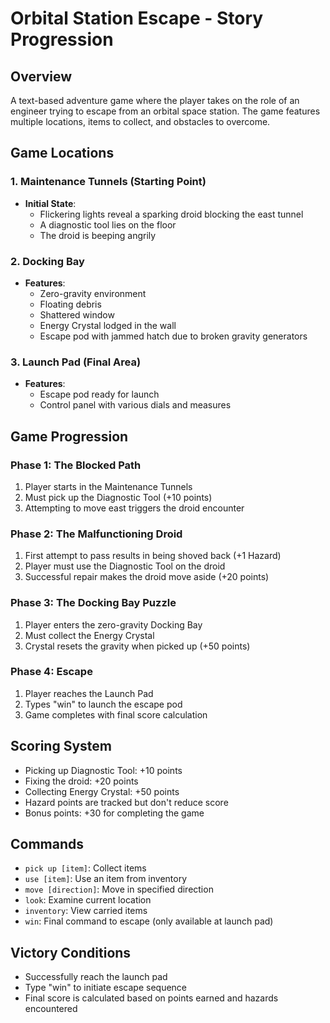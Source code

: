 # Orbital Station Escape - Story Progression

## Overview
A text-based adventure game where the player takes on the role of an engineer trying to escape from an orbital space station. The game features multiple locations, items to collect, and obstacles to overcome.

## Game Locations

### 1. Maintenance Tunnels (Starting Point)
- **Initial State**:
  - Flickering lights reveal a sparking droid blocking the east tunnel
  - A diagnostic tool lies on the floor
  - The droid is beeping angrily

### 2. Docking Bay
- **Features**:
  - Zero-gravity environment
  - Floating debris
  - Shattered window
  - Energy Crystal lodged in the wall
  - Escape pod with jammed hatch due to broken gravity generators

### 3. Launch Pad (Final Area)
- **Features**:
  - Escape pod ready for launch
  - Control panel with various dials and measures

## Game Progression

### Phase 1: The Blocked Path
1. Player starts in the Maintenance Tunnels
2. Must pick up the Diagnostic Tool (+10 points)
3. Attempting to move east triggers the droid encounter

### Phase 2: The Malfunctioning Droid
1. First attempt to pass results in being shoved back (+1 Hazard)
2. Player must use the Diagnostic Tool on the droid
3. Successful repair makes the droid move aside (+20 points)

### Phase 3: The Docking Bay Puzzle
1. Player enters the zero-gravity Docking Bay
2. Must collect the Energy Crystal
3. Crystal resets the gravity when picked up (+50 points)

### Phase 4: Escape
1. Player reaches the Launch Pad
2. Types "win" to launch the escape pod
3. Game completes with final score calculation

## Scoring System
- Picking up Diagnostic Tool: +10 points
- Fixing the droid: +20 points
- Collecting Energy Crystal: +50 points
- Hazard points are tracked but don't reduce score
- Bonus points: +30 for completing the game

## Commands
- `pick up [item]`: Collect items
- `use [item]`: Use an item from inventory
- `move [direction]`: Move in specified direction
- `look`: Examine current location
- `inventory`: View carried items
- `win`: Final command to escape (only available at launch pad)

## Victory Conditions
- Successfully reach the launch pad
- Type "win" to initiate escape sequence
- Final score is calculated based on points earned and hazards encountered
